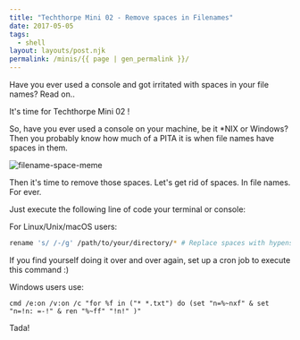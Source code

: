 ```yaml
---
title: "Techthorpe Mini 02 - Remove spaces in Filenames"
date: 2017-05-05
tags:
  - shell
layout: layouts/post.njk
permalink: /minis/{{ page | gen_permalink }}/
---
```


<!-- Excerpt Start -->
Have you ever used a console and got irritated with spaces in your file names? Read on..
<!-- Excerpt End -->

It's time for Techthorpe Mini 02 !

So, have you ever used a console on your machine, be it *NIX or Windows? Then you probably know how much of a PITA it is when file names have spaces in them.

![filename-space-meme](/img/space-in-filename.jpg)

Then it's time to remove those spaces. Let's get rid of spaces. In file names. For ever.

Just execute the following line of code your terminal or console:


For Linux/Unix/macOS users:
```bash
rename 's/ /-/g' /path/to/your/directory/* # Replace spaces with hypens.
```

If you find yourself doing it over and over again, set up a cron job to execute this command :)

Windows users use:
```
cmd /e:on /v:on /c "for %f in ("* *.txt") do (set "n=%~nxf" & set "n=!n: =-!" & ren "%~ff" "!n!" )"
```

Tada!
